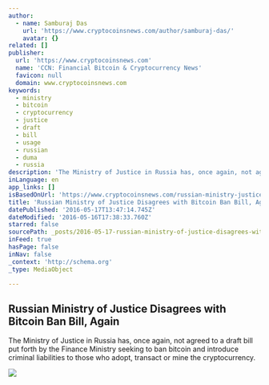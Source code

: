 ```yaml
---
author:
  - name: Samburaj Das
    url: 'https://www.cryptocoinsnews.com/author/samburaj-das/'
    avatar: {}
related: []
publisher:
  url: 'https://www.cryptocoinsnews.com'
  name: 'CCN: Financial Bitcoin & Cryptocurrency News'
  favicon: null
  domain: www.cryptocoinsnews.com
keywords:
  - ministry
  - bitcoin
  - cryptocurrency
  - justice
  - draft
  - bill
  - usage
  - russian
  - duma
  - russia
description: 'The Ministry of Justice in Russia has, once again, not agreed to a draft bill put forth by the Finance Ministry seeking to ban bitcoin and introduce criminal liabilities to those who adopt, transact or mine the cryptocurrency.'
inLanguage: en
app_links: []
isBasedOnUrl: 'https://www.cryptocoinsnews.com/russian-ministry-justice-disagrees-bitcoin-ban-bill/'
title: 'Russian Ministry of Justice Disagrees with Bitcoin Ban Bill, Again'
datePublished: '2016-05-17T13:47:14.745Z'
dateModified: '2016-05-16T17:38:33.760Z'
starred: false
sourcePath: _posts/2016-05-17-russian-ministry-of-justice-disagrees-with-bitcoin-ban-bill.md
inFeed: true
hasPage: false
inNav: false
_context: 'http://schema.org'
_type: MediaObject

---
```

<article style=""><h1>Russian Ministry of Justice Disagrees with Bitcoin Ban Bill, Again</h1><p>The Ministry of Justice in Russia has, once again, not agreed to a draft bill put forth by the Finance Ministry seeking to ban bitcoin and introduce criminal liabilities to those who adopt, transact or mine the cryptocurrency.</p><img src="https://www.cryptocoinsnews.com/wp-content/uploads/2016/05/Russian-Ministry-of-Justice.jpg" /></article>